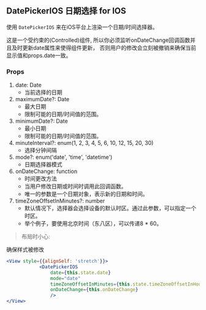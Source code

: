 ## DatePickerIOS 日期选择 for IOS

使用 `DatePickerIOS` 来在iOS平台上渲染一个日期/时间选择器。

这是一个受约束的(Controlled)组件, 所以你必须监听onDateChange回调函数并且及时更新date属性来使得组件更新，
否则用户的修改会立刻被撤销来确保当前显示值和props.date一致。


### Props

1. date: Date
    * 当前选择的日期
2. maximumDate?: Date
    * 最大日期
    * 限制可能的日期/时间值的范围。
3. minimumDate?: Date
    * 最小日期
    * 限制可能的日期/时间值的范围。
4. minuteInterval?: enum(1, 2, 3, 4, 5, 6, 10, 12, 15, 20, 30)
    * 选择分钟间隔
5. mode?: enum('date', 'time', 'datetime')
    * 日期选择器模式
6. onDateChange: function
    * 时间更改方法
    * 当用户修改日期或时间时调用此回调函数。
    * 唯一的参数是一个日期对象，表示新的日期和时间。
7. timeZoneOffsetInMinutes?: number
    * 默认情况下，选择器会选择设备的默认时区。通过此参数，可以指定一个时区。
    * 举个例子，要使用北京时间（东八区），可以传递8 * 60。


> 布局时小心:

确保样式被修改

```jsx
<View style={{alignSelf: 'stretch'}}>
            <DatePickerIOS
                date={this.state.date}
                mode="date"
                timeZoneOffsetInMinutes={this.state.timeZoneOffsetInHours * 60}
                onDateChange={this.onDateChange}
                />
</View>
```
